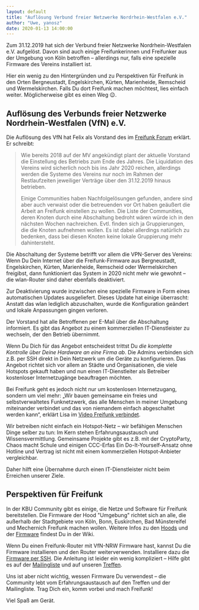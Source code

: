 ```yaml
---
layout: default
title: "Auflösung Verbund freier Netzwerke Nordrhein-Westfalen e.V."
author: "Uwe, yanosz"
date: 2020-01-13 14:00:00
---
```


Zum 31.12.2019 hat sich der Verbund freier Netzwerke Nordrhein-Westfalen e.V. aufgelöst.
Davon sind auch einige Freifunkerinnen und Freifunker aus der Umgebung von Köln betroffen –
allerdings nur, falls eine spezielle Firmware des Vereins installiert ist.

Hier ein wenig zu den Hintergründen und zu Perspektiven für Freifunk in den Orten Bergneustadt, Engelskirchen, Kürten, Marienheide, Remscheid und Wermelskirchen. Falls Du dort Freifunk machen möchtest, lies einfach weiter. Möglicherweise gibt es einen Weg 😉.

<!--break-->

## Auflösung des Verbunds freier Netzwerke Nordrhein-Westfalen (VfN) e.V.

Die Auflösung des VfN hat Felix als Vorstand des im [Freifunk Forum](https://forum.freifunk.net/t/aufloesung-vfn-nrw-e-v/21469) erklärt. Er schreibt:

> Wie bereits 2018 auf der MV angekündigt plant der aktuelle Vorstand die Einstellung des Betriebs zum Ende des Jahres. Die Liquidation des Vereins wird sicherlich noch bis ins Jahr 2020 reichen, allerdings werden die Systeme des Vereins nur noch im Rahmen der Restlaufzeiten jeweiliger Verträge über den 31.12.2019 hinaus betrieben.
>
> Einige Communities haben Nachfolgelösungen gefunden, andere sind aber auch verwaist oder die betreuenden vor Ort haben geäußert die Arbeit an Freifunk einstellen zu wollen. Die Liste der Communities, deren Knoten durch eine Abschaltung bedroht wären würde ich in den nächsten Wochen nachreichen. Evtl. finden sich ja Gruppierungen, die die Knoten aufnehmen wollen.
Es ist dabei allerdings natürlich zu bedenken, dass bei diesen Knoten keine lokale Gruppierung mehr dahintersteht.

Die Abschaltung der Systeme betrifft vor allem die VPN-Server des Vereins: Wenn Du Dein Internet über die Freifunk-Firmware aus
Bergneustadt, Engelskirchen, Kürten, Marienheide, Remscheid oder Wermelskirchen freigibst, dann funktioniert das System in 2020 nicht mehr wie gewohnt – die wlan-Router sind daher ebenfalls deaktiviert.

Zur Deaktivierung wurde inzwischen eine spezielle Firmware in Form eines automatischen Updates ausgeliefert. Dieses Update hat einige überrascht: Anstatt das wlan lediglich abzuschalten, wurde die Konfiguration geändert und lokale Anpassungen gingen verloren.

Der Vorstand hat alle Betroffenen per E-Mail über die Abschaltung informiert. Es gibt das Angebot zu einem kommerziellen IT-Dienstleister zu wechseln, der den Betrieb übernimmt.

Wenn Du Dich für das Angebot entscheidest trittst Du *die komplette Kontrolle über Deine Hardware an eine Firma ab*.
Die Admins verbinden sich z.B. per SSH direkt in Dein Netzwerk um die Geräte zu konfigurieren. Das Angebot richtet sich vor allem an Städte und Organisationen, die viele Hotspots gekauft haben und nun einen IT-Dienstleiter  als Betreiber kostenloser Internetzugänge beauftragen möchten.

Bei Freifunk geht es jedoch nicht nur um kostenlosen Internetzugang, sondern um viel mehr: „Wir bauen
gemeinsame ein freies und selbstverwaltetes Funknetzwerk, das alle Menschen in meiner Umgebung miteinander verbindet und das von niemandem
einfach abgeschaltet werden kann“, erklärt Lisa im [Video Freifunk verbindet](https://vimeo.com/64814620).

Wir betreiben nicht einfach ein Hotspot-Netz – wir befähigen Menschen Dinge selber zu tun: Im Kern stehen Erfahrungsaustausch und
Wissensvermittlung. Gemeinsame Projekte gibt es z.B. mit der CryptoParty, Chaos macht Schule und einigen CCC-Erfas Ein
Do-It-Yourself-Ansatz ohne Hotline und Vertrag ist nicht mit einem kommerziellen Hotspot-Anbieter vergleichbar.

Daher hilft eine Übernahme durch einen IT-Dienstleister nicht beim Erreichen unserer Ziele.

## Perspektiven für Freifunk

In der KBU Community gibt es einige, die Netze und Software für Freifunk bereitstellen. Die Firmware der Hood "Umgebung" richtet sich an alle,
die außerhalb der Stadtgebiete von Köln, Bonn, Euskirchen, Bad Münstereifel und Mechernich Freifunk machen wollen. Weitere Infos zu den [Hoods](https://kbu.freifunk.net/wiki/index.php?title=Serverliste:Supernodes) und der [Firmware](https://kbu.freifunk.net/wiki/index.php?title=Firmware) findest Du in der Wiki.

Wenn Du einen Freifunk-Router mit VfN-NRW Firmware hast, kannst Du die Firmware installieren und den Router weiterverwenden.
Installiere dazu die [Firmware per SSH](https://kbu.freifunk.net/wiki/index.php?title=Experteneinstellungen#Knoten_.C3.BCber_SSH_installieren_oder_updaten). Die Anleitung ist leider ein wenig kompliziert – Hilfe gibt es auf der [Mailingliste](https://kbu.freifunk.net/wiki/index.php?title=Mailingliste) und auf unseren [Treffen](https://kbu.freifunk.net/wiki/index.php?title=Treffen).

Uns ist aber nicht wichtig, wessen Firmware Du verwendest – die Community lebt vom Erfahrungsaustausch auf den Treffen und der Mailingliste.
Trag Dich ein, komm vorbei und mach Freifunk!

Viel Spaß am Gerät.
